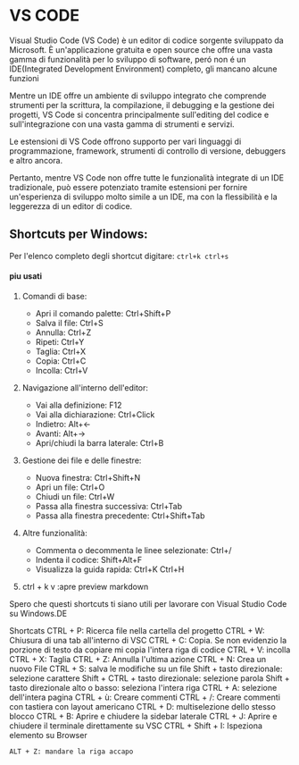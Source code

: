 # VS CODE
Visual Studio Code (VS Code) è un editor di codice sorgente sviluppato da Microsoft. È un'applicazione gratuita e open source che offre una vasta gamma di funzionalità per lo sviluppo di software, peró non é un IDE(Integrated Development Environment) completo, gli mancano alcune funzioni

Mentre un IDE offre un ambiente di sviluppo integrato che comprende strumenti per la scrittura, la compilazione, il debugging e la gestione dei progetti, VS Code si concentra principalmente sull'editing del codice e sull'integrazione con una vasta gamma di strumenti e servizi.

Le estensioni di VS Code offrono supporto per vari linguaggi di programmazione, framework, strumenti di controllo di versione, debuggers e altro ancora.

Pertanto, mentre VS Code non offre tutte le funzionalità integrate di un IDE tradizionale, può essere potenziato tramite estensioni per fornire un'esperienza di sviluppo molto simile a un IDE, ma con la flessibilità e la leggerezza di un editor di codice.

## Shortcuts per Windows:

Per l'elenco completo degli shortcut digitare:
`ctrl+k ctrl+s`

#### piu usati
1. Comandi di base:
   - Apri il comando palette: Ctrl+Shift+P
   - Salva il file: Ctrl+S
   - Annulla: Ctrl+Z
   - Ripeti: Ctrl+Y
   - Taglia: Ctrl+X
   - Copia: Ctrl+C
   - Incolla: Ctrl+V

2. Navigazione all'interno dell'editor:
   - Vai alla definizione: F12
   - Vai alla dichiarazione: Ctrl+Click
   - Indietro: Alt+←
   - Avanti: Alt+→
   - Apri/chiudi la barra laterale: Ctrl+B

3. Gestione dei file e delle finestre:
   - Nuova finestra: Ctrl+Shift+N
   - Apri un file: Ctrl+O
   - Chiudi un file: Ctrl+W
   - Passa alla finestra successiva: Ctrl+Tab
   - Passa alla finestra precedente: Ctrl+Shift+Tab

5. Altre funzionalità:
   - Commenta o decommenta le linee selezionate: Ctrl+/
   - Indenta il codice: Shift+Alt+F
   - Visualizza la guida rapida: Ctrl+K Ctrl+H

6. ctrl + k v :apre preview markdown

Spero che questi shortcuts ti siano utili per lavorare con Visual Studio Code su Windows.DE

Shortcats
    CTRL + P: Ricerca file nella cartella del progetto
    CTRL + W: Chiusura di una tab all'interno di VSC
    CTRL + C: Copia. Se non evidenzio la porzione di testo da copiare mi copia l'intera riga di codice
    CTRL + V: incolla
    CTRL + X: Taglia
    CTRL + Z: Annulla l'ultima azione
    CTRL + N: Crea un nuovo File
    CTRL + S: salva le modifiche su un file
    Shift + tasto direzionale: selezione carattere
    Shift + CTRL + tasto direzionale: selezione parola
    Shift + tasto direzionale alto o basso: seleziona l'intera riga
    CTRL + A: selezione dell'intera pagina
    CTRL + ù: Creare commenti
    CTRL + /: Creare commenti con tastiera con layout americano
    CTRL + D: multiselezione dello stesso blocco
    CTRL + B: Aprire e chiudere la sidebar laterale
    CTRL + J: Aprire e chiudere il terminale direttamente su VSC
    CTRL + Shift + I: Ispeziona elemento su Browser

    ALT + Z: mandare la riga accapo
